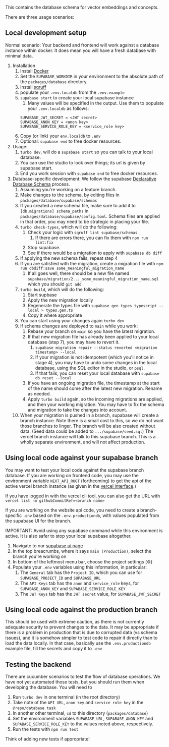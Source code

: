 This contains the database schema for vector embeddings and concepts.

There are three usage scenarios:

## Local development setup

Normal scenario: Your backend and frontend will work against a database instance within docker.
It does mean you will have a fresh database with minimal data.

1. Installation
   1. Install [Docker](https://www.docker.com)
   2. Set the `SUPABASE_WORKDIR` in your environment to the absolute path of the `packages/database` directory.
   3. Install [sqruff](https://github.com/quarylabs/sqruff)
   4. populate your `.env.localdb` from the `.env.example`
   5. `supabase start` to create your local supabase instance
       1. Many values will be specified in the output. Use them to populate your `.env.localdb` as follows:
       ```
       SUPABASE_JWT_SECRET = <JWT secret>
       SUPABASE_ANON_KEY = <anon key>
       SUPABASE_SERVICE_ROLE_KEY = <service_role key>
       ```
    6. Copy (or link) your `env.localdb` to `.env`
    7. Optional: `supabase end` to free docker resources.
2. Usage:
   1. `turbo dev`, will do a `supabase start` so you can talk to your local database.
   2. You can use the studio to look over things; its url is given by supabase start.
   3. End you work session with `supabase end` to free docker resources.
3. Database-specific development: We follow the supabase [Declarative Database Schema](https://supabase.com/docs/guides/local-development/declarative-database-schemas) process.
   1. Assuming you're working on a feature branch.
   2. Make changes to the schema, by editing files in `packages/database/supabase/schemas`
   3. If you created a new schema file, make sure to add it to `[db.migrations] schema_paths` in `packages/database/supabase/config.toml`. Schema files are applied in that order, you may need to be strategic in placing your file.
   4. `turbo check-types`, which will do the following:
      1. Check your logic with `sqruff lint supabase/schemas`
         1. If there are errors there, you can fix them with `npm run lint:fix`
      2. Stop supabase.
      3. See if there would be a migration to apply with `supabase db diff`
   5. If applying the new schema fails, repeat step 4
   6. If you are satisfied with the migration, create a migration file with `npm run dbdiff:save some_meaningful_migration_name`
      1. If all goes well, there should be a new file named `supabase/migration/2..._some_meaningful_migration_name.sql` which you should `git add`.
   7. `turbo build`, which will do the following:
      1. Start supbase
      2. Apply the new migration locally
      3. Regenerate the types file with `supabase gen types typescript --local > types.gen.ts`
      4. Copy it where appropriate
   8. You can start using your changes again `turbo dev`
   9. If schema changes are deployed to `main` while you work:
      1. Rebase your branch on `main` so you have the latest migration.
      2. If that new migration file has already been applied to your local database (step 7), you may have to revert it.
         1. `supabase migration repair --status reverted <migration timestamp> --local`
         2. If your migration is not idempotent (which you'll notice in stage 4), you may have to undo some changes in the local database, using the SQL editor in the studio, or `psql`.
         3. If that fails, you can reset your local database with `supabase db reset --local`
      3. If you have an ongoing migration file, the timestamp at the start of the name should come after the latest new migration. Rename as needed.
      4. Apply `turbo build` again, so the incoming migrations are applied, and then your working migration. You may have to fix the schema and migration to take the changes into account.
    10. When your migration is pushed in a branch, supabase will create a branch instance. Note there is a small cost to this, so we do not want those branches to linger.
        The branch will be also created without data. (Seed data could be added to `.../supabase/seed.sql`)
        The vercel branch instance will talk to this supabase branch. This is a wholly separate environment, and will not affect production.

## Using local code against your supabase branch

You may want to test your local code against the supabase branch database.
If you are working on frontend code, you may use the environment variable `NEXT_API_ROOT` (forthcoming) to get the api of the active vercel branch instance (as given in the [vercel interface](https://vercel.com/discourse-graphs/discourse-graph/deployments).)

If you have logged in with the vercel cli tool, you can also get the URL with `vercel list -m githubCommitRef=<branch name>`

If you are working on the website api code, you need to create a branch-specific `.env` based on the `.env.productiondb`, with values populated from the supabase UI for the branch.

IMPORTANT: Avoid using any supabase command while this environment is active. It is also safer to stop your local supabase altogether.

1. Navigate to our [supabase ui page](https://supabase.com/dashboard/project/zytfjzqyijgagqxrzbmz/settings/general)
2. In the top breacrumbs, where it says `main (Production)`, select the branch you're working on
3. In bottom of the leftmost menu bar, choose the project settings (⚙️)
4. Populate your `.env` variables using this information, in particular:
   1. The `General` tab has the `Project ID`, which you can use for `SUPABASE_PROJECT_ID` and `SUPABASE_URL`
   2. The `API Keys` tab has the `anon` and `service_role` keys, for `SUPABASE_ANON_KEY` and `SUPABASE_SERVICE_ROLE_KEY`
   3. The `JWT Keys` tab has the `JWT secret` value, for `SUPABASE_JWT_SECRET`


## Using local code against the production branch

This should be used with extreme caution, as there is not currently adequate security to prevent changes to the data.
It may be appropriate if there is a problem in production that is due to corrupted data (vs schema issues), and it is somehow simpler to test code to repair it directly than to load the data locally.
In that case, basically use the `.env.productiondb` example file, fill the secrets and copy it to `.env`


## Testing the backend

There are cucumber scenarios to test the flow of database operations. We have not yet automated those tests, but you should run them when developing the database. You will need to

1. Run `turbo dev` in one terminal (in the root directory)
  1. Take note of the `API URL`, `anon key` and `service role key` in the `@repo/database task`
2. In another other terminal, `cd` to this directory (`packages/database`)
  1. Set the environment variables `SUPABASE_URL`, `SUPABASE_ANON_KEY` and `SUPABASE_SERVICE_ROLE_KEY` to the values noted above, respectively.
  2. Run the tests with `npm run test`

Think of adding new tests if appropriate!
